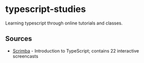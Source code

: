 # typescript-studies
Learning typescript through online tutorials and classes.

## Sources
* [Scrimba](https://scrimba.com/learn/intrototypescript) - Introduction to TypeScript; contains 22 interactive screencasts